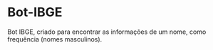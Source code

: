 # Bot-IBGE
Bot IBGE, criado para encontrar as informações de um nome, como frequência (nomes masculinos).
